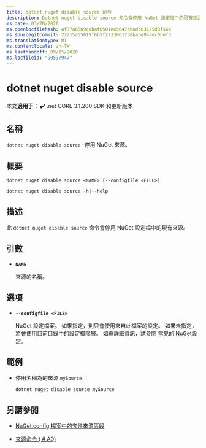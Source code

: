 ```yaml
---
title: dotnet nuget disable source 命令
description: Dotnet nuget disable source 命令會停用 NuGet 設定檔中的現有來源。
ms.date: 03/20/2020
ms.openlocfilehash: af37a6589cebaf0501ee5647ebadb83125d0f56e
ms.sourcegitcommit: 27a15a55019f6b5f2733961738babe94aec0def3
ms.translationtype: MT
ms.contentlocale: zh-TW
ms.lasthandoff: 09/15/2020
ms.locfileid: "90537947"
---
```

# <a name="dotnet-nuget-disable-source"></a>dotnet nuget disable source

本文**適用于：** ✔️ .net CORE 3.1.200 SDK 和更新版本

## <a name="name"></a>名稱

`dotnet nuget disable source` -停用 NuGet 來源。

## <a name="synopsis"></a>概要

```dotnetcli
dotnet nuget disable source <NAME> [--configfile <FILE>]

dotnet nuget disable source -h|--help
```

## <a name="description"></a>描述

此 `dotnet nuget disable source` 命令會停用 NuGet 設定檔中的現有來源。

## <a name="arguments"></a>引數

- **`NAME`**

  來源的名稱。

## <a name="options"></a>選項

- **`--configfile <FILE>`**

  NuGet 設定檔案。 如果指定，則只會使用來自此檔案的設定。 如果未指定，將會使用目前目錄中的設定檔階層。 如需詳細資訊，請參閱 [常見的 NuGet](/nuget/consume-packages/configuring-nuget-behavior)設定。

## <a name="examples"></a>範例

- 停用名稱為的來源 `mySource` ：

  ```dotnetcli
  dotnet nuget disable source mySource
  ```

## <a name="see-also"></a>另請參閱

- [NuGet.config 檔案中的套件來源區段](/nuget/reference/nuget-config-file#package-source-sections)

- [來源命令 ( # A0) ](/nuget/reference/cli-reference/cli-ref-sources)
